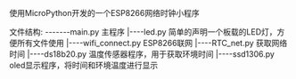 使用MicroPython开发的一个ESP8266网络时钟小程序

文件结构:
-------main.py          主程序
  |----led.py           简单的声明一个板载的LED灯，方便所有文件使用
  |----wifi_connect.py  ESP8266联网
  |----RTC_net.py       获取网络时间
  |----ds18b20.py       温度传感器程序，用于获取环境时间
  |----ssd1306.py       oled显示程序，将时间和环境温度进行显示